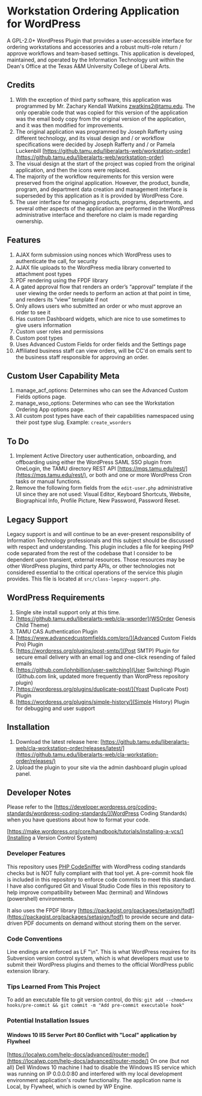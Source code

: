 # Workstation Ordering Application for WordPress

A GPL-2.0+ WordPress Plugin that provides a user-accessible interface for ordering workstations and accessories and a robust multi-role return / approve workflows and team-based settings. This application is developed, maintained, and operated by the Information Technology unit within the Dean's Office at the Texas A&M University College of Liberal Arts.

## Credits
1. With the exception of third party software, this application was programmed by Mr. Zachary Kendall Watkins zwatkins2@tamu.edu. The only operable code that was copied for this version of the application was the email body copy from the original version of the application, and it was then modified for improvements.
2. The original application was programmed by Joseph Rafferty using different technology, and its visual design and / or workflow specifications were decided by Joseph Rafferty and / or Pamela Luckenbill [https://github.tamu.edu/liberalarts-web/workstation-order](https://github.tamu.edu/liberalarts-web/workstation-order)
3. The visual design at the start of the project was copied from the original application, and then the icons were replaced.
4. The majority of the workflow requirements for this version were preserved from the original application. However, the product, bundle, program, and department data creation and management interface is superseded by this application as it is provided by WordPress Core.
5. The user interface for managing products, programs, departments, and several other aspects of the application are performed in the WordPress administrative interface and therefore no claim is made regarding ownership.

## Features

1. AJAX form submission using nonces which WordPress uses to authenticate the call, for security
2. AJAX file uploads to the WordPress media library converted to attachment post types
3. PDF rendering using the FPDF library
4. A gated approval flow that renders an order’s “approval” template if the user viewing the order needs to perform an action at that point in time, and renders its “view” template if not
5. Only allows users who submitted an order or who must approve an order to see it
6. Has custom Dashboard widgets, which are nice to use sometimes to give users information
7. Custom user roles and permissions
8. Custom post types
9. Uses Advanced Custom Fields for order fields and the Settings page
10. Affiliated business staff can view orders, will be CC'd on emails sent to the business staff responsible for approving an order.

## Custom User Capability Meta

1. manage_acf_options: Determines who can see the Advanced Custom Fields options page.
2. manage_wso_options: Determines who can see the Workstation Ordering App options page.
3. All custom post types have each of their capabilities namespaced using their post type slug. Example: `create_wsorders`

## To Do

1. Implement Active Directory user authentication, onboarding, and offboarding using either the WordPress SAML SSO plugin from OneLogin, the TAMU directory REST API [https://mqs.tamu.edu/rest/](https://mqs.tamu.edu/rest/), or both and one or more WordPress Cron tasks or manual functions.
2. Remove the following form fields from the `edit-user.php` administrative UI since they are not used: Visual Editor, Keyboard Shortcuts, Website, Biographical Info, Profile Picture, New Password, Password Reset.

## Legacy Support

Legacy support is and will continue to be an ever-present responsibility of Information Technology professionals and this subject should be discussed with respect and understanding. This plugin includes a file for keeping PHP code separated from the rest of the codebase that I consider to be dependent upon transient, external resources. Those resources may be other WordPress plugins, third party APIs, or other technologies not considered essential to the critical operations of the service this plugin provides. This file is located at `src/class-legacy-support.php`.

## WordPress Requirements

1. Single site install support only at this time.
2. [https://github.tamu.edu/liberalarts-web/cla-wsorder](WSOrder Genesis Child Theme)
3. TAMU CAS Authentication Plugin
4. [https://www.advancedcustomfields.com/pro/](Advanced Custom Fields Pro) Plugin
5. [https://wordpress.org/plugins/post-smtp/](Post SMTP) Plugin for secure email delivery with an email log and one-click resending of failed emails
6. [https://github.com/johnbillion/user-switching](User Switching) Plugin (Github.com link, updated more frequently than WordPress repository plugin)
7. [https://wordpress.org/plugins/duplicate-post/](Yoast Duplicate Post) Plugin
8. [https://wordpress.org/plugins/simple-history/](Simple History) Plugin for debugging and user support

## Installation

1. Download the latest release here: [https://github.tamu.edu/liberalarts-web/cla-workstation-order/releases/latest/](https://github.tamu.edu/liberalarts-web/cla-workstation-order/releases/)
2. Upload the plugin to your site via the admin dashboard plugin upload panel.

## Developer Notes

Please refer to the [https://developer.wordpress.org/coding-standards/wordpress-coding-standards/](WordPress Coding Standards) when you have questions about how to format your code.

[https://make.wordpress.org/core/handbook/tutorials/installing-a-vcs/](Installing a Version Control System)

### Developer Features

This repository uses [PHP CodeSniffer](https://github.com/squizlabs/PHP_CodeSniffer/) with WordPress coding standards checks but is NOT fully compliant with that tool yet. A pre-commit hook file is included in this repository to enforce code commits to meet this standard. I have also configured Git and Visual Studio Code files in this repository to help improve compatibility between Mac (terminal) and Windows (powershell) environments.

It also uses the FPDF library [https://packagist.org/packages/setasign/fpdf](https://packagist.org/packages/setasign/fpdf) to provide secure and data-driven PDF documents on demand without storing them on the server.

### Code Conventions

Line endings are enforced as LF "\n". This is what WordPress requires for its Subversion version control system, which is what developers must use to submit their WordPress plugins and themes to the official WordPress public extension library.

### Tips Learned From This Project

To add an executable file to git version control, do this: `git add --chmod=+x hooks/pre-commit && git commit -m "Add pre-commit executable hook"`

### Potential Installation Issues

#### Windows 10 IIS Server Port 80 Conflict with "Local" application by Flywheel

[https://localwp.com/help-docs/advanced/router-mode/](https://localwp.com/help-docs/advanced/router-mode/)
On one (but not all) Dell Windows 10 machine I had to disable the Windows IIS service which was running on IP 0.0.0.0:80 and interfered with my local development environment application's router functionality. The application name is Local, by Flywheel, which is owned by WP Engine.
